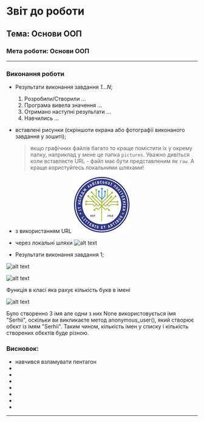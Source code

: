 # Звіт до роботи
## Тема: Основи ООП
### Мета роботи: Основи ООП

---
### Виконання роботи
* Результати виконання завдання *1...N*;
    1. Розробили/Створили ...
    1. Програма вивела значення ...
    1. Отримано наступні результати ...
    1. Навчились ...
* вставлені рисунки (скріншоти екрана або фотографії виконаного завдання у зошиті);
    > якщо графічних файлів багато то краще помістити їх у  окрему папку, наприклад у мене це папка `pictures`. Уважно   дивіться коли вставляєте URL - файл має бути представленим    як `raw`. А краще користуйтесь локальними шляхами!

* з використанням URL ![alt text](https://github.com/BobasB/it_college/raw/main/reports/pictures/logo-lit.jpg "ІТ Коледж")
    
* через локальні шляхи ![alt text](./pictures/logo-lit.jpg "ІТ Коледж")

-  Результати виконання завдання 1;

![alt text](https://i.imgur.com/aO544JC.png)
            

![alt text](https://i.imgur.com/aO544JC.png)

Функція в класі яка рахує кількість букв в імені 

![alt text](https://ibb.co/wCp37Gh)

Було створенно 3 імя але одни з них None використовується імя "Serhii", оскільки ви викликаєте метод anonymous_user(), який створює обєкт із імям "Serhii". Таким чином, кількість імен у списку і кількість створених обєктів буде різною.
### Висновок: 


-  навчився взламувати пентагон 
-  
-  
-  
-  
-  
-  
-  
---